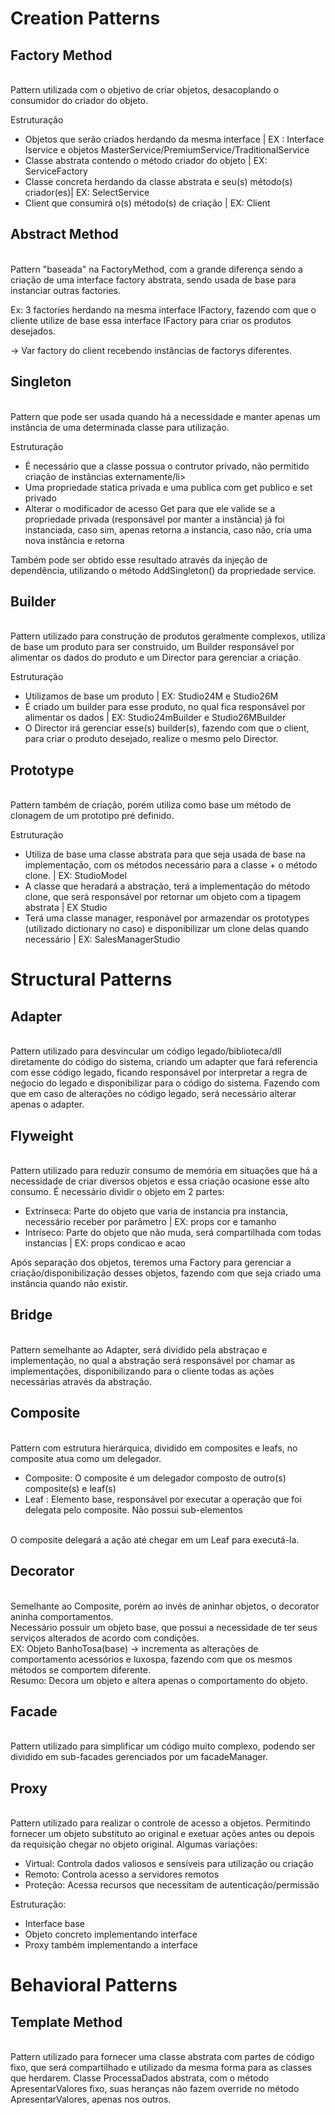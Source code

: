 <h1>Creation Patterns</h1>

## Factory Method
<br/> Pattern utilizada com o objetivo de criar objetos, desacoplando o consumidor do criador do objeto.

Estruturação
<ul>
    <li>Objetos que serão criados herdando da mesma interface | EX : Interface Iservice e objetos MasterService/PremiumService/TraditionalService</li>
    <li>Classe abstrata contendo o método criador do objeto | EX: ServiceFactory</li>
    <li>Classe concreta herdando da classe abstrata e seu(s) método(s) criador(es)| EX: SelectService </li>
    <li>Client que consumirá o(s) método(s) de criação | EX: Client </li>
</ul>


## Abstract Method
<br/>Pattern "baseada" na FactoryMethod, com a grande diferença sendo a criação de uma interface factory abstrata, sendo usada de base para instanciar outras factories.

Ex: 3 factories herdando na mesma interface IFactory, fazendo com que o cliente utilize de base essa interface IFactory para criar os produtos desejados.

-> Var factory do client recebendo instâncias de factorys diferentes.

## Singleton
<br/>Pattern que pode ser usada quando há a necessidade e manter apenas um instância de uma determinada classe para utilização.

Estruturação
<ul>
    <li>É necessário que a classe possua o contrutor privado, não permitido criação de instâncias externamente/li>
    <li>Uma propriedade statica privada e uma publica com get publico e set privado</li>
    <li>Alterar o modificador de acesso Get para que ele valide se a propriedade privada (responsável por manter a instância) já foi instanciada, caso sim, apenas retorna a instancia, caso não, cria uma nova instância e retorna</li>
</ul>

Também pode ser obtido esse resultado através da injeção de dependência, utilizando o método AddSingleton() da propriedade service.

## Builder
<br/>Pattern utilizado para construção de produtos geralmente complexos, utiliza de base um produto para ser construido, um Builder responsável por alimentar os dados do produto e um Director para gerenciar a criação.

Estruturação

<ul>
    <li>Utilizamos de base um produto | EX: Studio24M e Studio26M </li>
    <li>É criado um builder para esse produto, no qual fica responsável por alimentar os dados | EX: Studio24mBuilder e Studio26MBuilder </li>
    <li>O Director irá gerenciar esse(s) builder(s), fazendo com que o client, para criar o produto desejado, realize o mesmo pelo Director.</li>
</ul>

## Prototype
<br/>Pattern também de criação, porém utiliza como base um método de clonagem de um prototipo pré definido.

Estruturação

<ul>
    <li>Utiliza de base uma classe abstrata para que seja usada de base na implementação, com os métodos necessário para a classe + o método clone. | EX: StudioModel </li>
    <li>A classe que heradará a abstração, terá a implementação do método clone, que será responsável por retornar um objeto com a tipagem abstrata | EX Studio</li>
    <li>Terá uma classe manager, responável por armazendar os prototypes (utilizado dictionary no caso) e disponibilizar um clone delas quando necessário | EX: SalesManagerStudio </li>
</ul>


<h1>Structural Patterns</h1>

## Adapter
<br/>Pattern utilizado para desvincular um código legado/biblioteca/dll diretamente do código do sistema, criando um adapter que fará referencia com esse código legado, ficando responsável por interpretar a regra de neǵocio do legado e disponibilizar para o código do sistema. Fazendo com que em caso de alterações no código legado, será necessário alterar apenas o adapter.


## Flyweight
<br/>Pattern utilizado para reduzir consumo de memória em situações que há a necessidade de criar diversos objetos e essa criação ocasione esse alto consumo. É necessário dividir o objeto em 2 partes:
<ul>
    <li>Extrínseca: Parte do objeto que varia de instancia pra instancia, necessário receber por parâmetro | EX: props cor e tamanho</li>
    <li>Intríseco: Parte do objeto que não muda, será compartilhada com todas instancias | EX: props condicao e acao</li>
</ul>

Após separação dos objetos, teremos uma Factory para gerenciar a criação/disponibilização desses objetos, fazendo com que seja criado uma instância quando não existir. 

## Bridge
<br/>Pattern semelhante ao Adapter, será dividido pela abstraçao e implementação, no qual a abstração será responsável por chamar as implementações, disponibilizando para o cliente todas as ações necessárias através da abstração.

## Composite
<br/>Pattern com estrutura hierárquica, dividido em composites e leafs, no composite atua como um delegador.
<ul>
    <li>Composite: O composite é um delegador composto de outro(s) composite(s) e leaf(s)</li>
    <li>Leaf : Elemento base, responsável por executar a operação que foi delegata pelo composite. Não possui sub-elementos</li>
</ul>
<br/>O composite delegará a ação até chegar em um Leaf para executá-la.

## Decorator
<br/>Semelhante ao Composite, porém ao invés de aninhar objetos, o decorator aninha comportamentos.
<br/>Necessário possuir um objeto base, que possui a necessidade de ter seus serviços alterados de acordo com condições.
<br/>EX: Objeto BanhoTosa(base) -> incrementa as alterações de comportamento acessórios e luxospa, fazendo com que os mesmos métodos se comportem diferente.
<br/>Resumo: Decora um objeto e altera apenas o comportamento do objeto.


## Facade
<br/>Pattern utilizado para simplificar um código muito complexo, podendo ser dividido em sub-facades gerenciados por um facadeManager.

## Proxy
<br/>Pattern utilizado para realizar o controle de acesso a objetos. Permitindo fornecer um objeto substituto ao original e exetuar ações antes ou depois da requisição chegar no objeto original. Algumas variações:
<ul>
    <li>Virtual: Controla dados valiosos e sensíveis para utilização ou criação</li>
    <li>Remoto: Controla acesso a servidores remotos</li>
    <li>Proteção: Acessa recursos que necessitam de autenticação/permissão</li>
</ul>

Estruturação:
<ul>
    <li>Interface base</li>
    <li>Objeto concreto implementando interface</li>
    <li>Proxy também implementando a interface</li>
</ul>

<h1>Behavioral Patterns</h1>

## Template Method
<br/>Pattern utilizado para fornecer uma classe abstrata com partes de código fixo, que será compartilhado e utilizado da mesma forma para as classes que herdarem.
Classe ProcessaDados abstrata, com o método ApresentarValores fixo, suas heranças não fazem override no método ApresentarValores, apenas nos outros. 